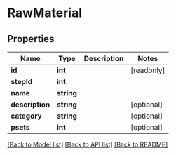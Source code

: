 # RawMaterial

## Properties
Name | Type | Description | Notes
------------ | ------------- | ------------- | -------------
**id** | **int** |  | [readonly] 
**stepId** | **int** |  | 
**name** | **string** |  | 
**description** | **string** |  | [optional] 
**category** | **string** |  | [optional] 
**psets** | **int** |  | [optional] 

[[Back to Model list]](../README.md#documentation-for-models) [[Back to API list]](../README.md#documentation-for-api-endpoints) [[Back to README]](../README.md)


